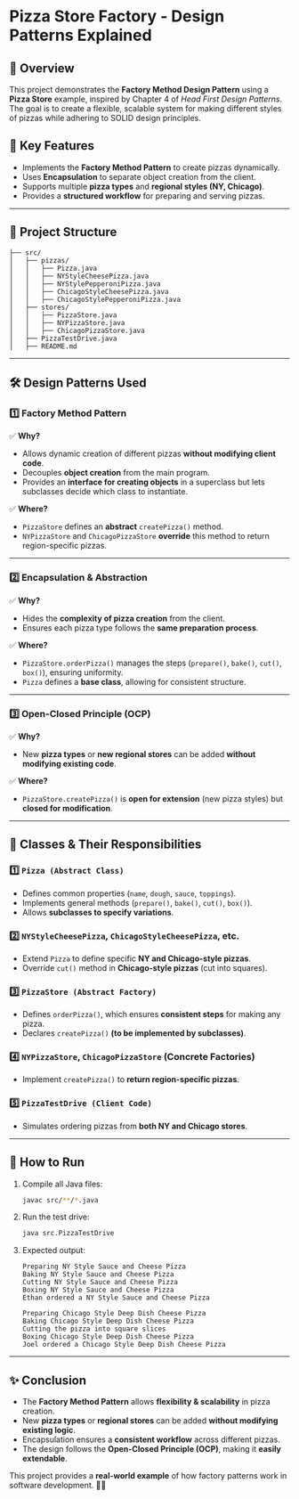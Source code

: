 # **Pizza Store Factory - Design Patterns Explained**

## **📌 Overview**
This project demonstrates the **Factory Method Design Pattern** using a **Pizza Store** example, inspired by Chapter 4 of *Head First Design Patterns*. The goal is to create a flexible, scalable system for making different styles of pizzas while adhering to SOLID design principles.

## **🎯 Key Features**
- Implements the **Factory Method Pattern** to create pizzas dynamically.
- Uses **Encapsulation** to separate object creation from the client.
- Supports multiple **pizza types** and **regional styles (NY, Chicago)**.
- Provides a **structured workflow** for preparing and serving pizzas.

---

## **📂 Project Structure**
```
├── src/
│   ├── pizzas/
│   │   ├── Pizza.java
│   │   ├── NYStyleCheesePizza.java
│   │   ├── NYStylePepperoniPizza.java
│   │   ├── ChicagoStyleCheesePizza.java
│   │   ├── ChicagoStylePepperoniPizza.java
│   ├── stores/
│   │   ├── PizzaStore.java
│   │   ├── NYPizzaStore.java
│   │   ├── ChicagoPizzaStore.java
│   ├── PizzaTestDrive.java
│   ├── README.md
```

---

## **🛠️ Design Patterns Used**
### **1️⃣ Factory Method Pattern**  
✅ **Why?**
- Allows dynamic creation of different pizzas **without modifying client code**.
- Decouples **object creation** from the main program.
- Provides an **interface for creating objects** in a superclass but lets subclasses decide which class to instantiate.

✅ **Where?**
- `PizzaStore` defines an **abstract** `createPizza()` method.
- `NYPizzaStore` and `ChicagoPizzaStore` **override** this method to return region-specific pizzas.

---

### **2️⃣ Encapsulation & Abstraction**
✅ **Why?**
- Hides the **complexity of pizza creation** from the client.
- Ensures each pizza type follows the **same preparation process**.

✅ **Where?**
- `PizzaStore.orderPizza()` manages the steps (`prepare()`, `bake()`, `cut()`, `box()`), ensuring uniformity.
- `Pizza` defines a **base class**, allowing for consistent structure.

---

### **3️⃣ Open-Closed Principle (OCP)**  
✅ **Why?**
- New **pizza types** or **new regional stores** can be added **without modifying existing code**.

✅ **Where?**
- `PizzaStore.createPizza()` is **open for extension** (new pizza styles) but **closed for modification**.

---

## **📜 Classes & Their Responsibilities**
### **1️⃣ `Pizza (Abstract Class)`**
- Defines common properties (`name`, `dough`, `sauce`, `toppings`).
- Implements general methods (`prepare()`, `bake()`, `cut()`, `box()`).
- Allows **subclasses to specify variations**.

### **2️⃣ `NYStyleCheesePizza`, `ChicagoStyleCheesePizza`, etc.**
- Extend `Pizza` to define specific **NY and Chicago-style pizzas**.
- Override `cut()` method in **Chicago-style pizzas** (cut into squares).

### **3️⃣ `PizzaStore (Abstract Factory)`**
- Defines `orderPizza()`, which ensures **consistent steps** for making any pizza.
- Declares `createPizza()` **(to be implemented by subclasses)**.

### **4️⃣ `NYPizzaStore`, `ChicagoPizzaStore` (Concrete Factories)**
- Implement `createPizza()` to **return region-specific pizzas**.

### **5️⃣ `PizzaTestDrive (Client Code)`**
- Simulates ordering pizzas from **both NY and Chicago stores**.

---

## **🚀 How to Run**
1. Compile all Java files:
   ```sh
   javac src/**/*.java
   ```
2. Run the test drive:
   ```sh
   java src.PizzaTestDrive
   ```
3. Expected output:
   ```
   Preparing NY Style Sauce and Cheese Pizza
   Baking NY Style Sauce and Cheese Pizza
   Cutting NY Style Sauce and Cheese Pizza
   Boxing NY Style Sauce and Cheese Pizza
   Ethan ordered a NY Style Sauce and Cheese Pizza

   Preparing Chicago Style Deep Dish Cheese Pizza
   Baking Chicago Style Deep Dish Cheese Pizza
   Cutting the pizza into square slices
   Boxing Chicago Style Deep Dish Cheese Pizza
   Joel ordered a Chicago Style Deep Dish Cheese Pizza
   ```

---

## **✨ Conclusion**
- The **Factory Method Pattern** allows **flexibility & scalability** in pizza creation.
- New **pizza types** or **regional stores** can be added **without modifying existing logic**.
- Encapsulation ensures a **consistent workflow** across different pizzas.
- The design follows the **Open-Closed Principle (OCP)**, making it **easily extendable**.

This project provides a **real-world example** of how factory patterns work in software development. 🍕🚀


